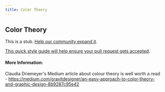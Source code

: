 ```yaml
---
title: Color Theory
---
```

## Color Theory

This is a stub. <a href='https://github.com/freecodecamp/guides/tree/master/src/pages/visual-design/color-theory/index.md' target='_blank' rel='nofollow'>Help our community expand it</a>.

<a href='https://github.com/freecodecamp/guides/blob/master/README.md' target='_blank' rel='nofollow'>This quick style guide will help ensure your pull request gets accepted</a>.

<!-- The article goes here, in GitHub-flavored Markdown. Feel free to add YouTube videos, images, and CodePen/JSBin embeds  -->

#### More Information:
<!-- Please add any articles you think might be helpful to read before writing the article -->
Claudia Driemeyer's Medium article about colour theory is well worth a read - https://medium.com/gravitdesigner/an-easy-approach-to-color-theory-and-graphic-design-8b9287c95e42


